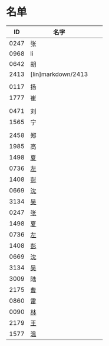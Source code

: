 
# 名单

|  ID    |  名字    |      |      |
| ---- | ---- | ---- | ---- |
| 0247 |  张  |      |      |
| 0968 |     li |      |      |
| 0642 |  胡  |      |      |
| 2413 |    [lin]markdown/2413 |   |      |
|      |      |      |      |
| 0117 | 扬   |      |      |
| 1777 | 崔   |      |      |
|  |      |      |      |
| 0471     | 刘     |      |      |
| 1565     | 宁     |      |      |
|      |      |      |
|2458  |  郑  |      |      |
|1985  |高    |   |
|1498 |[夏](WW1/1498.md)|   |   |
|0736  |[左](WW1/0736-Aurora-Brief.md)    |
|  1408    | [彭](WW1/1408-心林.md)     |      |
|0669  |[沈](0669沈.md)    |   |
|3134  |[吴](WW1/3134简介.md)    |   |
|0247  |[张](markdown/0247.md)    |   |
|1498 |[夏](markdown/1498.md)|   |   |
|0736  |[左](markdown/0736-Aurora-Brief.md)    |
|1408    | [彭](markdown/1408-心林.md)     |      |
|0669  |[沈](markdown/0669沈.md)    |   |
|3134  |[吴](markdown/3134简介.md)    |   |
|3009  |陆 |      |      
|2175  |[曹](markdown/2175.md)    |   |
|0860  |[雷](markdown/0860.md)|   |
|0090  |[林](markdown/0090.md)    |   |
|2179  |[王](markdown/2179-王.md)    |   |
|1577  |[温](markdown/1577.md)    |   |
